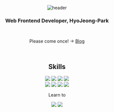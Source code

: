 <div align='center'>

  ![header](https://capsule-render.vercel.app/api?type=Rounded&text=Hi,%20I'm%20HyoJeong-Park&animation=twinkling&fontSize=50&fontAlign=50&)

  ### Web Frontend Developer, HyoJeong-Park

  <br />

  Please come once! → [Blog](https://velog.io/@parkhj3003)

  <br />
  
  ## Skills

  <a href='#'><img src="https://img.shields.io/badge/JavaScript-F7DF1E?style=for-the-badge&logo=javascript&logoColor=black"></a>
  <a href='#'><img src="https://img.shields.io/badge/typescript-3178C6?style=for-the-badge&logo=typescript&logoColor=white"></a>
  <a href='#'><img src="https://img.shields.io/badge/HTML5-E34F26?style=for-the-badge&logo=HTML5&logoColor=white"></a>
  <a href='#'><img src="https://img.shields.io/badge/CSS3-1572B6?style=for-the-badge&logo=css3&logoColor=white"></a>
  <br>
  <a href='#'><img src="https://img.shields.io/badge/react-61DAFB?style=for-the-badge&logo=react&logoColor=black"></a>
  <a href='#'><img src="https://img.shields.io/badge/styledcomponents-DB7093?style=for-the-badge&logo=styledcomponents&logoColor=white"></a>
  <a href='#'><img src="https://img.shields.io/badge/tailwindcss-06B6D4?style=for-the-badge&logo=tailwindcss&logoColor=white"></a>
  <a href='#'><img src="https://img.shields.io/badge/figma-F24E1E?style=for-the-badge&logo=figma&logoColor=white"></a>

  <p>Learn to</p>
  <a href='#'><img src="https://img.shields.io/badge/nodejs-339933?style=for-the-badge&logo=nodejs&logoColor=white"></a>
  <a href='#'><img src="https://img.shields.io/badge/MySQL-4479A1?style=for-the-badge&logo=MySQL&logoColor=white"></a>
</div>
